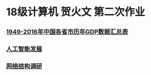 # 18级计算机 贺火文 第二次作业
### [1949-2016年中国各省市历年GDP数据汇总表](https://github.com/Wen1203054281/SecondHomeWork/blob/master/1949-2016年中国各省市历年GDP数据汇总表.xlsx)
### [人工智能发展](https://github.com/Wen1203054281/SecondHomeWork/blob/master/人工智能发展.ppt)
### [网络结构调研](https://github.com/Wen1203054281/SecondHomeWork/blob/master/网络结构调研.docx)
